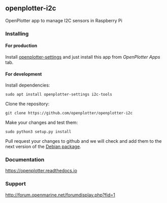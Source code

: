 ## openplotter-i2c

OpenPlotter app to manage I2C sensors in Raspberry Pi

### Installing

#### For production

Install [openplotter-settings](https://github.com/openplotter/openplotter-settings) and just install this app from *OpenPlotter Apps* tab.

#### For development

Install dependencies:

`sudo apt install openplotter-settings i2c-tools`

Clone the repository:

`git clone https://github.com/openplotter/openplotter-i2c`

Make your changes and test them:

`sudo python3 setup.py install`

Pull request your changes to github and we will check and add them to the next version of the [Debian package](https://launchpad.net/~openplotter/+archive/ubuntu/openplotter/).

### Documentation

https://openplotter.readthedocs.io

### Support

http://forum.openmarine.net/forumdisplay.php?fid=1

